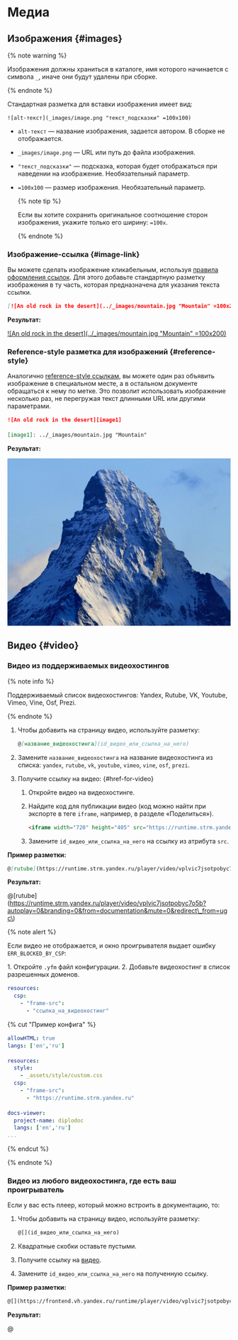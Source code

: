 # Медиа

## Изображения {#images}

{% note warning %}

Изображения должны храниться в каталоге, имя которого начинается с символа `_`, иначе они будут удалены при сборке.

{% endnote %}

Стандартная разметка для вставки изображения имеет вид:
```
![alt-текст](_images/image.png "текст_подсказки" =100x100)
```

  * `alt-текст` —  название изображения, задается автором. В сборке не отображается.
  * `_images/image.png` — URL или путь до файла изображения.
  * `"текст_подсказки"` — подсказка, которая будет отображаться при наведении на изображение. Необязательный параметр.
  * `=100x100` — размер изображения. Необязательный параметр.

    {% note tip %}

    Если вы хотите сохранить оригинальное соотношение сторон изображения, укажите только его ширину: `=100x`.

    {% endnote %}

### Изображение-ссылка {#image-link}

Вы можете сделать изображение кликабельным, используя [правила оформления ссылок](./links.md). Для этого добавьте стандартную разметку изображения в ту часть, которая предназначена для указания текста ссылки.

```markdown
[![An old rock in the desert](../_images/mountain.jpg "Mountain" =100x200)](https://yandex.com/images/search?text=mountain)
```

**Результат:**

[![An old rock in the desert](../_images/mountain.jpg "Mountain" =100x200)](https://yandex.com/images/search?text=mountain)

### Reference-style разметка для изображений {#reference-style}

Аналогично [reference-style ссылкам](./links.md#reference-style), вы можете один раз объявить изображение в специальном месте, а в остальном документе обращаться к нему по метке. Это позволит использовать изображение несколько раз, не перегружая текст длинными URL или другими параметрами.

```markdown
![An old rock in the desert][image1]

[image1]: ../_images/mountain.jpg "Mountain"
```

**Результат:**

![An old rock in the desert][image1]

[image1]: ../_images/mountain.jpg "Mountain"

## Видео {#video}

### Видео из поддерживаемых видеохостингов

{% note info %}

Поддерживаемый список видеохостингов: Yandex, Rutube, VK, Youtube, Vimeo, Vine, Osf, Prezi.

{% endnote %}

1. Чтобы добавить на страницу видео, используйте разметку:

    ```markdown
    @[название_видеохостинга](id_видео_или_ссылка_на_него)
    ```

1. Замените `название_видеохостинга` на название видеохостинга из списка: `yandex`, `rutube`, `vk`, `youtube`, `vimeo`, `vine`, `osf`, `prezi`.

1. Получите ссылку на видео: {#href-for-video}

    1. Откройте видео на видеохостинге.
    1. Найдите код для публикации видео (код можно найти при экспорте в теге `iframe`, например, в разделе «Поделиться»).

        ```html
        <iframe width="720" height="405" src="https://runtime.strm.yandex.ru/player/video/vplvic7jsotpobyc7o5b?autoplay=0&branding=0&from=documentation&mute=0&redirect\_from=ugc\" frameBorder="0" allow="clipboard-write; autoplay" webkitAllowFullScreen mozallowfullscreen allowFullScreen></iframe>
        ```

    1. Замените `id_видео_или_ссылка_на_него` на ссылку из атрибута `src`.

**Пример разметки:**

```markdown
@[rutube](https://runtime.strm.yandex.ru/player/video/vplvic7jsotpobyc7o5b?autoplay=0&branding=0&from=documentation&mute=0&redirect\_from=ugc\)
```

**Результат:**

@[rutube](https://runtime.strm.yandex.ru/player/video/vplvic7jsotpobyc7o5b?autoplay=0&branding=0&from=documentation&mute=0&redirect\_from=ugc\)

{% note alert %}

Если видео не отображается, и окно проигрывателя выдает ошибку `ERR_BLOCKED_BY_CSP`:

1\. Откройте `.yfm` файл конфигурации.
2\. Добавьте видеохостинг в список разрешенных доменов.

```yaml
resources:
  csp:
    - "frame-src":
      - "ссылка_на_видеохостинг"
```

{% cut "Пример конфига" %}

```yaml
allowHTML: true
langs: ['en','ru']

resources:
  style:
    - _assets/style/custom.css
  csp:
    - "frame-src":
      - "https://runtime.strm.yandex.ru"

docs-viewer:
  project-name: diplodoc
  langs: ['en','ru']
...
```

{% endcut %}

{% endnote %}

### Видео из любого видеохостинга, где есть ваш проигрыватель

Если у вас есть плеер, который можно встроить в документацию, то:

1. Чтобы добавить на страницу видео, используйте разметку:

    ```markdown
    @[](id_видео_или_ссылка_на_него)
    ```

1. Квадратные скобки оставьте пустыми.

1. Получите ссылку на [видео](#href-for-video).

1. Замените `id_видео_или_ссылка_на_него` на полученную ссылку.

**Пример разметки:**

```markdown
@[](https://frontend.vh.yandex.ru/runtime/player/video/vplvic7jsotpobyc7o5b?autoplay=0&branding=0&from=documentation&mute=0&redirect_from=ugc)
```

**Результат:**

@[](https://frontend.vh.yandex.ru/runtime/player/video/vplvic7jsotpobyc7o5b?autoplay=0&branding=0&from=documentation&mute=0&redirect_from=ugc)